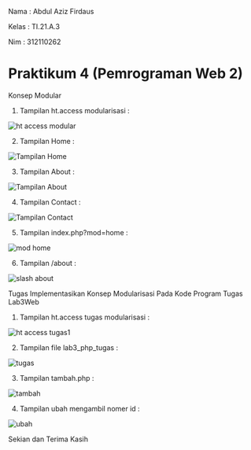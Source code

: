 Nama : Abdul Aziz Firdaus

Kelas : TI.21.A.3

Nim : 312110262

<h1> Praktikum 4 (Pemrograman Web 2) </h1>

<p> Konsep Modular </p>

1. Tampilan ht.access modularisasi :

![ht access modular](https://user-images.githubusercontent.com/119909214/228603030-9a7176d8-5f85-4cc0-8352-cd5823f4efce.png)

2. Tampilan Home :

![Tampilan Home](https://user-images.githubusercontent.com/119909214/228603386-6e117578-38fb-431a-93e9-2be8e690fdd3.png)

3. Tampilan About :

![Tampilan About](https://user-images.githubusercontent.com/119909214/228603458-d97f5c5e-e5d4-4686-b50d-8c08cee477fd.png)

4. Tampilan Contact :

![Tampilan Contact](https://user-images.githubusercontent.com/119909214/228603551-b00aedac-d206-49b6-a03f-b9dbc0fb5ca4.png)

5. Tampilan index.php?mod=home :

![mod home](https://user-images.githubusercontent.com/119909214/228605688-7206bb0d-2b1c-4c84-99d2-972692557e63.png)

6. Tampilan /about :

![slash about](https://user-images.githubusercontent.com/119909214/228605890-925673a7-459b-4ac7-9303-45763516b9a4.png)

<p> Tugas Implementasikan Konsep Modularisasi Pada Kode Program Tugas Lab3Web </p>

1. Tampilan ht.access tugas modularisasi :

![ht access tugas1](https://user-images.githubusercontent.com/119909214/228604092-512f9083-900b-4230-b0d2-fd0b8a856691.png)

2. Tampilan file lab3_php_tugas :

![tugas](https://user-images.githubusercontent.com/119909214/228604715-5b4126dc-d9cc-4747-ae4f-b7a8040a6625.png)

3. Tampilan tambah.php :

![tambah](https://user-images.githubusercontent.com/119909214/228605057-b35809ff-ff2e-4930-9fc3-16f7007eff47.png)

4. Tampilan ubah mengambil nomer id :

![ubah](https://user-images.githubusercontent.com/119909214/228605320-ddcb7dff-16a9-481d-b0fb-774ad64942ef.png)

Sekian dan Terima Kasih
